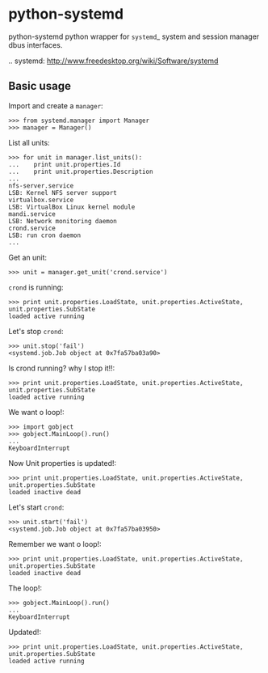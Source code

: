 python-systemd
==============

python-systemd python wrapper for `systemd`_ system and session manager dbus
interfaces.

.. systemd: http://www.freedesktop.org/wiki/Software/systemd

Basic usage
-----------

Import and create a `manager`:

```
>>> from systemd.manager import Manager
>>> manager = Manager()
```

List all units:

```
>>> for unit in manager.list_units():
...    print unit.properties.Id
...    print unit.properties.Description
...
nfs-server.service
LSB: Kernel NFS server support
virtualbox.service
LSB: VirtualBox Linux kernel module
mandi.service
LSB: Network monitoring daemon
crond.service
LSB: run cron daemon
...
```

Get an unit:

```
>>> unit = manager.get_unit('crond.service')
```

`crond` is running:

```
>>> print unit.properties.LoadState, unit.properties.ActiveState, unit.properties.SubState
loaded active running
```

Let's stop `crond`:

```
>>> unit.stop('fail')
<systemd.job.Job object at 0x7fa57ba03a90>
```

Is crond running? why I stop it!!:

```
>>> print unit.properties.LoadState, unit.properties.ActiveState, unit.properties.SubState
loaded active running
```

We want o loop!:

```
>>> import gobject
>>> gobject.MainLoop().run()
...
KeyboardInterrupt
```

Now Unit properties is updated!:

```
>>> print unit.properties.LoadState, unit.properties.ActiveState, unit.properties.SubState
loaded inactive dead
```

Let's start `crond`:

```
>>> unit.start('fail')
<systemd.job.Job object at 0x7fa57ba03950>
```

Remember we want o loop!:

```
>>> print unit.properties.LoadState, unit.properties.ActiveState, unit.properties.SubState
loaded inactive dead
```

The loop!:

```
>>> gobject.MainLoop().run()
...
KeyboardInterrupt
```

Updated!:

```
>>> print unit.properties.LoadState, unit.properties.ActiveState, unit.properties.SubState
loaded active running
```
